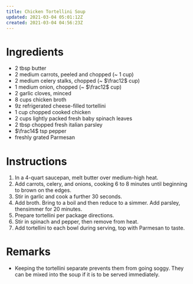 ```yaml
---
title: Chicken Tortellini Soup
updated: 2021-03-04 05:01:12Z
created: 2021-03-04 04:56:23Z
---
```


# Ingredients

* 2 tbsp butter
* 2 medium carrots, peeled and chopped (~ 1 cup)
* 2 medium celery stalks, chopped (~ $\frac12$ cup)
* 1 medium onion, chopped (~ $\frac12$ cup)
* 2 garlic cloves, minced
* 8 cups chicken broth
* 9z refrigerated cheese-filled tortellini
* 1 cup chopped cooked chicken
* 2 cups lightly packed fresh baby spinach leaves
* 2 tbsp chopped fresh italian parsley
* $\frac14$ tsp pepper
* freshly grated Parmesan

# Instructions

1. In a 4-quart saucepan, melt butter over medium-high heat.
2. Add carrots, celery, and onions, cooking 6 to 8 minutes until beginning to brown on the edges.
3. Stir in garlic and cook a further 30 seconds.
4. Add broth. Bring to a boil and then reduce to a simmer. Add parsley, thensimmer for 20 minutes.
5. Prepare tortellini per package directions.
6. Stir in spinach and pepper, then remove from heat.
7. Add tortellini to each bowl during serving, top with Parmesan to taste.

# Remarks

* Keeping the tortellini separate prevents them from going soggy. They can be mixed into the soup if it is to be served immediately.